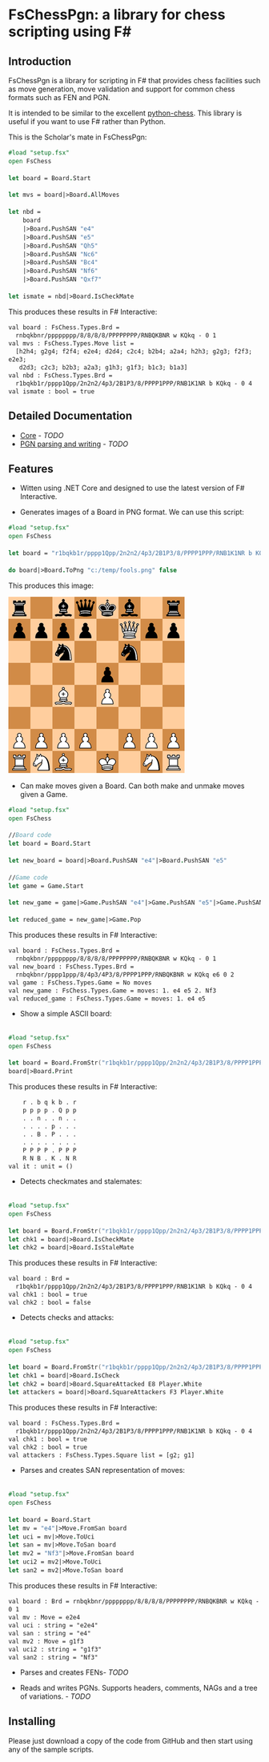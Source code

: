 # FsChessPgn: a library for chess scripting using F#

## Introduction

FsChessPgn is a library for scripting in F# that provides chess facilities such as move generation, move validation and support for common chess formats such as FEN and PGN.

It is intended to be similar to the excellent [python-chess](https://github.com/niklasf/python-chess). This library is useful if you want to use F# rather than Python.

This is the Scholar's mate in FsChessPgn:

```fsharp
#load "setup.fsx"
open FsChess

let board = Board.Start

let mvs = board|>Board.AllMoves

let nbd = 
    board
    |>Board.PushSAN "e4"
    |>Board.PushSAN "e5"
    |>Board.PushSAN "Qh5"
    |>Board.PushSAN "Nc6"
    |>Board.PushSAN "Bc4"
    |>Board.PushSAN "Nf6"
    |>Board.PushSAN "Qxf7"

let ismate = nbd|>Board.IsCheckMate
```

This produces these results in F# Interactive:

```
val board : FsChess.Types.Brd =
  rnbqkbnr/pppppppp/8/8/8/8/PPPPPPPP/RNBQKBNR w KQkq - 0 1
val mvs : FsChess.Types.Move list =
  [h2h4; g2g4; f2f4; e2e4; d2d4; c2c4; b2b4; a2a4; h2h3; g2g3; f2f3; e2e3;
   d2d3; c2c3; b2b3; a2a3; g1h3; g1f3; b1c3; b1a3]
val nbd : FsChess.Types.Brd =
  r1bqkb1r/pppp1Qpp/2n2n2/4p3/2B1P3/8/PPPP1PPP/RNB1K1NR b KQkq - 0 4
val ismate : bool = true
```

## Detailed Documentation

* [Core](https://github.com/pbbwfc/FsChessPgn) - *TODO*
* [PGN parsing and writing](https://github.com/pbbwfc/FsChessPgn) - *TODO*

## Features

* Witten using .NET Core and designed to use the latest version of F# Interactive.

* Generates images of a Board in PNG format. We can use this script:

```fsharp
#load "setup.fsx"
open FsChess

let board = "r1bqkb1r/pppp1Qpp/2n2n2/4p3/2B1P3/8/PPPP1PPP/RNB1K1NR b KQkq - 0 4"|>Board.FromStr

do board|>Board.ToPng "c:/temp/fools.png" false
```
This produces this image:

![fools](fools.png)



* Can make moves given a Board. Can both make and unmake moves given a Game.

```fsharp
#load "setup.fsx"
open FsChess

//Board code
let board = Board.Start

let new_board = board|>Board.PushSAN "e4"|>Board.PushSAN "e5"

//Game code
let game = Game.Start

let new_game = game|>Game.PushSAN "e4"|>Game.PushSAN "e5"|>Game.PushSAN "Nf3"

let reduced_game = new_game|>Game.Pop
```

This produces these results in F# Interactive:

```
val board : FsChess.Types.Brd =
  rnbqkbnr/pppppppp/8/8/8/8/PPPPPPPP/RNBQKBNR w KQkq - 0 1
val new_board : FsChess.Types.Brd =
  rnbqkbnr/pppp1ppp/8/4p3/4P3/8/PPPP1PPP/RNBQKBNR w KQkq e6 0 2
val game : FsChess.Types.Game = No moves
val new_game : FsChess.Types.Game = moves: 1. e4 e5 2. Nf3
val reduced_game : FsChess.Types.Game = moves: 1. e4 e5
```


* Show a simple ASCII board:

```fsharp

#load "setup.fsx"
open FsChess

let board = Board.FromStr("r1bqkb1r/pppp1Qpp/2n2n2/4p3/2B1P3/8/PPPP1PPP/RNB1K1NR b KQkq - 0 4")
board|>Board.Print

```

This produces these results in F# Interactive:

```
    r . b q k b . r
    p p p p . Q p p
    . . n . . n . .
    . . . . p . . .
    . . B . P . . .
    . . . . . . . .
    P P P P . P P P
    R N B . K . N R
val it : unit = ()
```

* Detects checkmates and stalemates:

```fsharp

#load "setup.fsx"
open FsChess

let board = Board.FromStr("r1bqkb1r/pppp1Qpp/2n2n2/4p3/2B1P3/8/PPPP1PPP/RNB1K1NR b KQkq - 0 4")
let chk1 = board|>Board.IsCheckMate
let chk2 = board|>Board.IsStaleMate

```

This produces these results in F# Interactive:

```
val board : Brd =
  r1bqkb1r/pppp1Qpp/2n2n2/4p3/2B1P3/8/PPPP1PPP/RNB1K1NR b KQkq - 0 4
val chk1 : bool = true
val chk2 : bool = false
```

* Detects checks and attacks:

```fsharp

#load "setup.fsx"
open FsChess

let board = Board.FromStr("r1bqkb1r/pppp1Qpp/2n2n2/4p3/2B1P3/8/PPPP1PPP/RNB1K1NR b KQkq - 0 4")
let chk1 = board|>Board.IsCheck
let chk2 = board|>Board.SquareAttacked E8 Player.White
let attackers = board|>Board.SquareAttackers F3 Player.White

```

This produces these results in F# Interactive:

```
val board : FsChess.Types.Brd =
  r1bqkb1r/pppp1Qpp/2n2n2/4p3/2B1P3/8/PPPP1PPP/RNB1K1NR b KQkq - 0 4
val chk1 : bool = true
val chk2 : bool = true
val attackers : FsChess.Types.Square list = [g2; g1]
```

* Parses and creates SAN representation of moves:


```fsharp

#load "setup.fsx"
open FsChess

let board = Board.Start
let mv = "e4"|>Move.FromSan board
let uci = mv|>Move.ToUci
let san = mv|>Move.ToSan board
let mv2 = "Nf3"|>Move.FromSan board
let uci2 = mv2|>Move.ToUci
let san2 = mv2|>Move.ToSan board

```

This produces these results in F# Interactive:

```
val board : Brd = rnbqkbnr/pppppppp/8/8/8/8/PPPPPPPP/RNBQKBNR w KQkq - 0 1
val mv : Move = e2e4
val uci : string = "e2e4"
val san : string = "e4"
val mv2 : Move = g1f3
val uci2 : string = "g1f3"
val san2 : string = "Nf3"
```

* Parses and creates FENs- *TODO*

* Reads and writes PGNs. Supports headers, comments, NAGs and a tree of variations. - *TODO*

## Installing

Please just download a copy of the code from GitHub and then start using any of the sample scripts. 